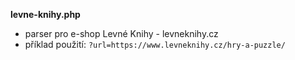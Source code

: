 **levne-knihy.php**
- parser pro e-shop Levné Knihy - levneknihy.cz
- příklad použití: `?url=https://www.levneknihy.cz/hry-a-puzzle/`
